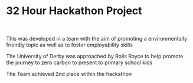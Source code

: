 <h1>32 Hour Hackathon Project </h1>
<br>
<p>This was developed in a team with the aim of promoting a environmentally friendly topic as well as to foster employability skills</p>
<p>The University of Derby was approached by Rolls Royce to help promote the journey to zero carbon to present to primary school kids</p>
<p>The Team achieved 2nd place within the hackathon</p>
